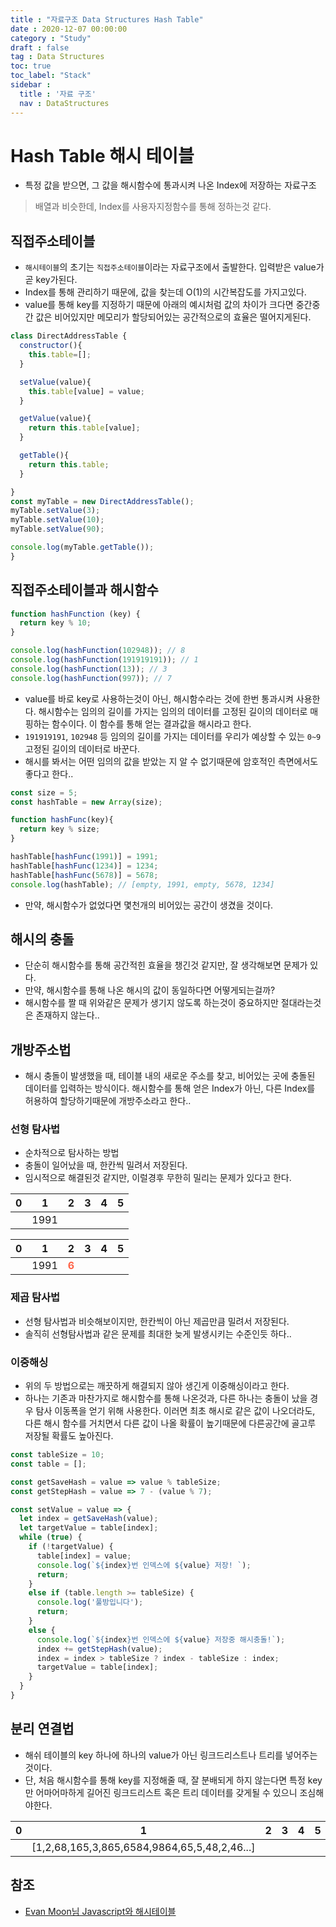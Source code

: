 ```yaml
---
title : "자료구조 Data Structures Hash Table"
date : 2020-12-07 00:00:00
category : "Study"
draft : false
tag : Data Structures
toc: true
toc_label: "Stack"
sidebar : 
  title : '자료 구조'
  nav : DataStructures
--- 
```


# Hash Table 해시 테이블
* 특정 값을 받으면, 그 값을 해시함수에 통과시켜 나온 Index에 저장하는 자료구조
> 배열과 비슷한데, Index를 사용자지정함수를 통해 정하는것 같다.

## 직접주소테이블
* `해시테이블`의 초기는 `직접주소테이블`이라는 자료구조에서 출발한다. 입력받은 value가 곧 key가된다.
* Index를 통해 관리하기 때문에, 값을 찾는데 O(1)의 시간복잡도를 가지고있다.
* value를 통해 key를 지정하기 때문에 아래의 예시처럼 값의 차이가 크다면 중간중간 값은 비어있지만 메모리가 할당되어있는 공간적으로의 효율은 떨어지게된다.

```javascript
class DirectAddressTable {
  constructor(){
    this.table=[];
  }

  setValue(value){
    this.table[value] = value;
  }

  getValue(value){
    return this.table[value];
  }

  getTable(){
    return this.table;
  }

}
const myTable = new DirectAddressTable();
myTable.setValue(3);
myTable.setValue(10);
myTable.setValue(90);

console.log(myTable.getTable());
}
```

## 직접주소테이블과 해시함수

```javascript
function hashFunction (key) {
  return key % 10;
}

console.log(hashFunction(102948)); // 8
console.log(hashFunction(191919191)); // 1
console.log(hashFunction(13)); // 3
console.log(hashFunction(997)); // 7
```

* value를 바로 key로 사용하는것이 아닌, 해시함수라는 것에 한번 통과시켜 사용한다. 해시함수는 임의의 길이를 가지는 임의의 데이터를 고정된 길이의 데이터로 매핑하는 함수이다. 이 함수를 통해 얻는 결과값을 해시라고 한다.
* `191919191`, `102948` 등 임의의 길이를 가지는 데이터를 우리가 예상할 수 있는 `0~9` 고정된 길이의 데이터로 바꾼다.
* 해시를 봐서는 어떤 임의의 값을 받았는 지 알 수 없기때문에 암호적인 측면에서도 좋다고 한다..

```javascript
const size = 5;
const hashTable = new Array(size);

function hashFunc(key){
  return key % size;
}

hashTable[hashFunc(1991)] = 1991;
hashTable[hashFunc(1234)] = 1234;
hashTable[hashFunc(5678)] = 5678;
console.log(hashTable); // [empty, 1991, empty, 5678, 1234]
```
* 만약, 해시함수가 없었다면 몇천개의 비어있는 공간이 생겼을 것이다.

## 해시의 충돌
* 단순히 해시함수를 통해 공간적힌 효율을 챙긴것 같지만, 잘 생각해보면 문제가 있다.
* 만약, 해시함수를 통해 나온 해시의 값이 동일하다면 어떻게되는걸까?
* 해시함수를 짤 때 위와같은 문제가 생기지 않도록 하는것이 중요하지만 절대라는것은 존재하지 않는다..

## 개방주소법
* 해시 충돌이 발생했을 때, 테이블 내의 새로운 주소를 찾고, 비어있는 곳에 충돌된 데이터를 입력하는 방식이다. 해시함수를 통해 얻은 Index가 아닌, 다른 Index를 허용하여 할당하기때문에 개방주소라고 한다..

### 선형 탐사법
* 순차적으로 탐사하는 방법
* 충돌이 일어났을 때, 한칸씩 밀려서 저장된다.
* 임시적으로 해결된것 같지만, 이럴경후 무한히 밀리는 문제가 있다고 한다.

|0|1|2|3|4|5|
|:-:|:-:|:-:|:-:|:-:|:-:|
| |1991| | | | |

|0|1|2|3|4|5|
|:-:|:-:|:-:|:-:|:-:|:-:|
| |1991|<b style="color : tomato;">6</b>| | | |

### 제곱 탐사법
* 선형 탐사법과 비슷해보이지만, 한칸씩이 아닌 제곱만큼 밀려서 저장된다.
* 솔직히 선형탐사법과 같은 문제를 최대한 늦게 발생시키는 수준인듯 하다..

### 이중해싱
* 위의 두 방법으로는 깨끗하게 해결되지 않아 생긴게 이중해싱이라고 한다.
* 하나는 기존과 마찬가지로 해시함수를 통해 나온것과, 다른 하나는 충돌이 났을 경우 탐사 이동폭을 얻기 위해 사용한다. 이러면 최초 해시로 같은 값이 나오더라도, 다른 해시 함수를 거치면서 다른 값이 나올 확률이 높기때문에 다른공간에 골고루 저장될 확률도 높아진다.

```javascript
const tableSize = 10;
const table = [];

const getSaveHash = value => value % tableSize;
const getStepHash = value => 7 - (value % 7);

const setValue = value => {
  let index = getSaveHash(value);
  let targetValue = table[index];
  while (true) {
    if (!targetValue) {
      table[index] = value;
      console.log(`${index}번 인덱스에 ${value} 저장! `);
      return;
    }
    else if (table.length >= tableSize) {
      console.log('풀방입니다');
      return;
    }
    else {
      console.log(`${index}번 인덱스에 ${value} 저장중 해시충돌!`);
      index += getStepHash(value);
      index = index > tableSize ? index - tableSize : index;
      targetValue = table[index];
    }
  }
}
```

## 분리 연결법
* 해쉬 테이블의 key 하나에 하나의 value가 아닌 링크드리스트나 트리를 넣어주는 것이다.
* 단, 처음 해시함수를 통해 key를 지정해줄 때, 잘 분배되게 하지 않는다면 특정 key만 어마어마하게 길어진 링크드리스트 혹은 트리 데이터를 갖게될 수 있으니 조심해야한다.

|0|1|2|3|4|5|
|:-:|:-:|:-:|:-:|:-:|:-:|
| |[1,2,68,165,3,865,6584,9864,65,5,48,2,46...]| | | | |

## 참조
* [Evan Moon님 Javascript와 해시테이블](https://evan-moon.github.io/2019/06/25/hashtable-with-js/)
